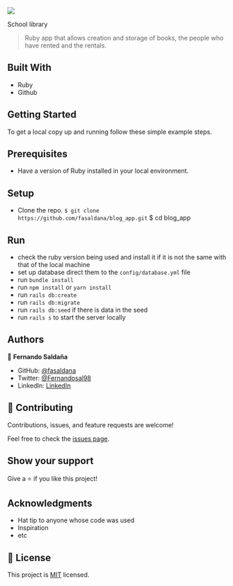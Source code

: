 ![](https://img.shields.io/badge/Microverse-blueviolet)

 School library

> Ruby app that allows creation and storage of books, the people who have rented and the rentals.

## Built With

- Ruby
- Github

## Getting Started

To get a local copy up and running follow these simple example steps.

## Prerequisites

- Have a version of Ruby installed in your local environment.

## Setup

- Clone the repo.
`$ git clone https://github.com/fasaldana/blog_app.git`
$ cd blog_app

## Run
- check the ruby version being used and install it if it is not the same with that of the local machine
- set up database direct them to the `config/database.yml` file
- run `bundle install`
- run `npm install` or `yarn install`
- run `rails db:create`
- run `rails db:migrate`
- run `rails db:seed` if there is data in the seed
- run `rails s` to start the server locally

## Authors

👤 **Fernando Saldaña**

- GitHub: [@fasaldana](https://github.com/fasaldana)
- Twitter: [@Fernandosal98](https://twitter.com/Fernandosal98)
- LinkedIn: [LinkedIn](https://www.linkedin.com/in/fernando-saldana-8bbb89228/)

## 🤝 Contributing

Contributions, issues, and feature requests are welcome!

Feel free to check the [issues page](../../issues/).

## Show your support

Give a ⭐️ if you like this project!

## Acknowledgments

- Hat tip to anyone whose code was used
- Inspiration
- etc

## 📝 License

This project is [MIT](./MIT.md) licensed.
